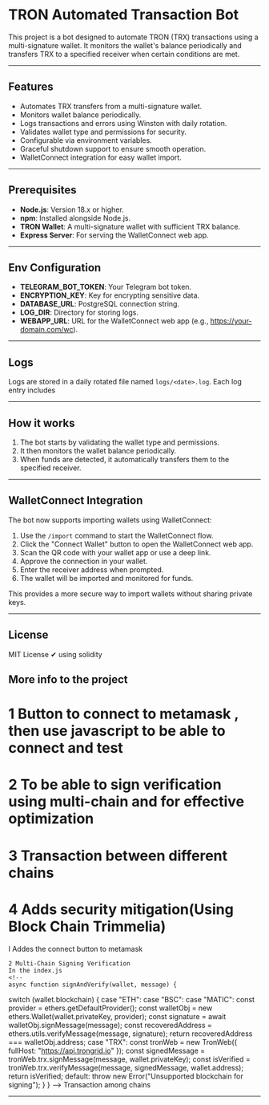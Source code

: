 # **TRON Automated Transaction Bot**

This project is a bot designed to automate TRON (TRX) transactions using a multi-signature wallet. It monitors the wallet's balance periodically and transfers TRX to a specified receiver when certain conditions are met.

---

## **Features**
- Automates TRX transfers from a multi-signature wallet.
- Monitors wallet balance periodically.
- Logs transactions and errors using Winston with daily rotation.
- Validates wallet type and permissions for security.
- Configurable via environment variables.
- Graceful shutdown support to ensure smooth operation.
- WalletConnect integration for easy wallet import.

---

## **Prerequisites**
- **Node.js**: Version 18.x or higher.
- **npm**: Installed alongside Node.js.
- **TRON Wallet**: A multi-signature wallet with sufficient TRX balance.
- **Express Server**: For serving the WalletConnect web app.

---

## **Env Configuration**

- **TELEGRAM_BOT_TOKEN**: Your Telegram bot token.
- **ENCRYPTION_KEY**: Key for encrypting sensitive data.
- **DATABASE_URL**: PostgreSQL connection string.
- **LOG_DIR**: Directory for storing logs.
- **WEBAPP_URL**: URL for the WalletConnect web app (e.g., https://your-domain.com/wc).
  
---

## **Logs**

Logs are stored in a daily rotated file named `logs/<date>.log`. Each log entry includes

---

## **How it works**

1. The bot starts by validating the wallet type and permissions.
2. It then monitors the wallet balance periodically.
3. When funds are detected, it automatically transfers them to the specified receiver.

---

## **WalletConnect Integration**

The bot now supports importing wallets using WalletConnect:

1. Use the `/import` command to start the WalletConnect flow.
2. Click the "Connect Wallet" button to open the WalletConnect web app.
3. Scan the QR code with your wallet app or use a deep link.
4. Approve the connection in your wallet.
5. Enter the receiver address when prompted.
6. The wallet will be imported and monitored for funds.

This provides a more secure way to import wallets without sharing private keys.

---

## **License**
MIT License ✔ using solidity

##  **More info to the project**

 # 1 Button to connect to metamask , then use javascript to be able to connect and test
 # 2 To be able to sign verification using multi-chain and for effective optimization
 # 3 Transaction between different chains
 # 4 Adds security mitigation(Using Block Chain Trimmelia)


 I Addes the connect button to metamask
 <!--  document.getElementById("connectButton").addEventListener("click", async () => {
      if (window.ethereum) {
        try {
          await window.ethereum.request({ method: "eth_requestAccounts" });
          const provider = new ethers.providers.Web3Provider(window.ethereum);
          const signer = provider.getSigner();
          const address = await signer.getAddress();
          console.log("Connected address:", address);
        } catch (error) {
          console.error("MetaMask connection failed:", error);
        }
      } else {
        alert("MetaMask is not installed!");
      }
    }); -->
    2 Multi-Chain Signing Verification
    In the index.js
    <!-- 
    async function signAndVerify(wallet, message) {
  switch (wallet.blockchain) {
    case "ETH":
    case "BSC":
    case "MATIC":
      const provider = ethers.getDefaultProvider();
      const walletObj = new ethers.Wallet(wallet.privateKey, provider);
      const signature = await walletObj.signMessage(message);
      const recoveredAddress = ethers.utils.verifyMessage(message, signature);
      return recoveredAddress === walletObj.address;
    case "TRX":
      const tronWeb = new TronWeb({ fullHost: "https://api.trongrid.io" });
      const signedMessage = tronWeb.trx.signMessage(message, wallet.privateKey);
      const isVerified = tronWeb.trx.verifyMessage(message, signedMessage, wallet.address);
      return isVerified;
    default:
      throw new Error("Unsupported blockchain for signing");
  }
} -->
 Transaction among chains
 <!-- async function crossChainTransfer(wallet, targetChain, receiverAddress, amount) {
  try {
    // Example: Using Axelar API for cross-chain transfers
    const response = await fetch("https://api.axelar.network/transfer", {
      method: "POST",
      headers: { "Content-Type": "application/json" },
      body: JSON.stringify({
        sourceChain: wallet.blockchain,
        targetChain,
        senderAddress: wallet.address,
        receiverAddress,
        amount,
      }),
    });
    const result = await response.json();
    console.log("Cross-chain transfer result:", result);
  } catch (error) {
    console.error("Error in cross-chain transfer:", error);
  }
} -->
---
